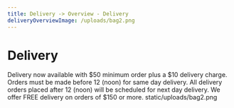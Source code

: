 ```yaml
---
title: Delivery -> Overview - Delivery
deliveryOverviewImage: /uploads/bag2.png
---
```


# Delivery

Delivery now available with $50 minimum order plus a $10 delivery charge. Orders must be made before 12 (noon) for same day delivery. All delivery orders placed after 12 (noon) will be scheduled for next day delivery. We offer FREE delivery on orders of \$150 or more.
static/uploads/bag2.png